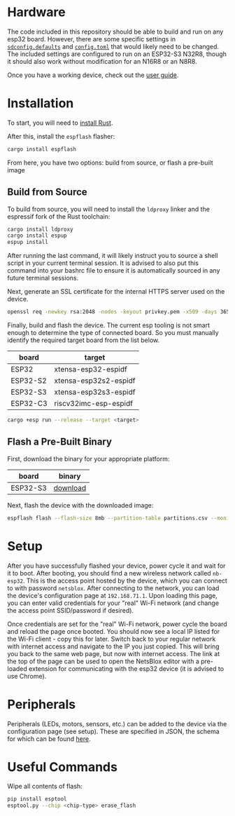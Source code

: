 # Hardware

The code included in this repository should be able to build and run on any esp32 board.
However, there are some specific settings in [`sdconfig.defaults`](sdkconfig.defaults) and [`config.toml`](.cargo/config.toml) that would likely need to be changed.
The included settings are configured to run on an ESP32-S3 N32R8, though it should also work without modification for an N16R8 or an N8R8.

Once you have a working device, check out the [user guide](user-guide.md).

# Installation

To start, you will need to [install Rust](https://www.rust-lang.org/tools/install).

After this, install the `espflash` flasher:

```sh
cargo install espflash
```

From here, you have two options: build from source, or flash a pre-built image

## Build from Source

To build from source, you will need to install the `ldproxy` linker and the espressif fork of the Rust toolchain:

```sh
cargo install ldproxy
cargo install espup
espup install
```

After running the last command, it will likely instruct you to source a shell script in your current terminal session.
It is advised to also put this command into your bashrc file to ensure it is automatically sourced in any future terminal sessions.

Next, generate an SSL certificate for the internal HTTPS server used on the device.

```sh
openssl req -newkey rsa:2048 -nodes -keyout privkey.pem -x509 -days 3650 -out cacert.pem -subj "/CN=NetsBlox VM ESP32"
```

Finally, build and flash the device.
The current esp tooling is not smart enough to determine the type of connected board.
So you must manually identify the required target board from the list below.

| board | target |
| ----- | ------ |
| ESP32 | xtensa-esp32-espidf |
| ESP32-S2 | xtensa-esp32s2-espidf |
| ESP32-S3 | xtensa-esp32s3-espidf |
| ESP32-C3 | riscv32imc-esp-espidf |

```sh
cargo +esp run --release --target <target>
```

## Flash a Pre-Built Binary

First, download the binary for your appropriate platform:

| board | binary |
| ----- | ------ |
| ESP32-S3 | [download](https://dragazo.github.io/netsblox-vm-esp32/esp32s3/img) |

Next, flash the device with the downloaded image:

```sh
espflash flash --flash-size 8mb --partition-table partitions.csv --monitor <IMAGE>
```

# Setup

After you have successfully flashed your device, power cycle it and wait for it to boot.
After booting, you should find a new wireless network called `nb-esp32`.
This is the access point hosted by the device, which you can connect to with password `netsblox`.
After connecting to the network, you can load the device's configuration page at `192.168.71.1`.
Upon loading this page, you can enter valid credentials for your "real" Wi-Fi network (and change the access point SSID/password if desired).

Once credentials are set for the "real" Wi-Fi network, power cycle the board and reload the page once booted.
You should now see a local IP listed for the Wi-Fi client - copy this for later.
Switch back to your regular network with internet access and navigate to the IP you just copied.
This will bring you back to the same web page, but now with internet access.
The link at the top of the page can be used to open the NetsBlox editor with a pre-loaded extension for communicating with the esp32 device (it is advised to use Chrome).

# Peripherals

Peripherals (LEDs, motors, sensors, etc.) can be added to the device via the configuration page (see setup).
These are specified in JSON, the schema for which can be found [here](peripherals.md).

# Useful Commands

Wipe all contents of flash:

```sh
pip install esptool
esptool.py --chip <chip-type> erase_flash
```
